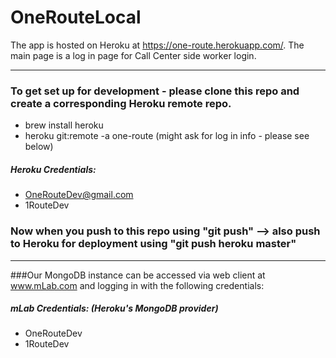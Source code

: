 # OneRouteLocal
The app is hosted on Heroku at https://one-route.herokuapp.com/. The main page is a log in page for Call Center side worker login. 

---
### To get set up for development - please clone this repo and create a corresponding Heroku remote repo.
- brew install heroku
- heroku git:remote -a one-route (might ask for log in info - please see below)

##### Heroku Credentials:
- OneRouteDev@gmail.com
- 1RouteDev

### Now when you push to this repo using "git push" --> also push to Heroku for deployment using "git push heroku master"
---

###Our MongoDB instance can be accessed via web client at www.mLab.com and logging in with the following credentials:
##### mLab Credentials: (Heroku's MongoDB provider)
- OneRouteDev
- 1RouteDev


